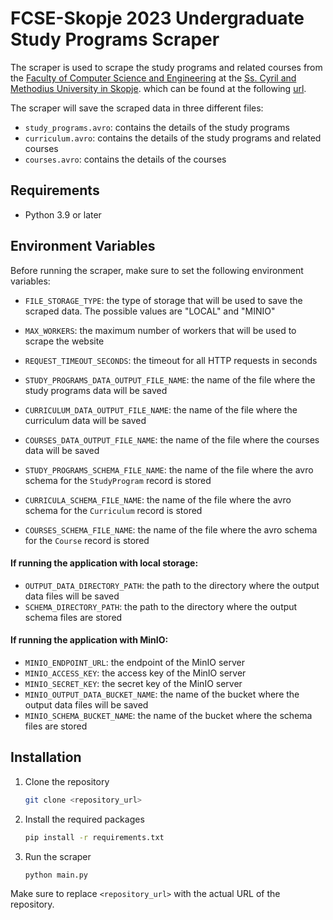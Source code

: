 # FCSE-Skopje 2023 Undergraduate Study Programs Scraper

The scraper is used to scrape the study programs and related courses from
the [Faculty of Computer Science and Engineering](https://finki.ukim.mk) at
the [Ss. Cyril and Methodius University in Skopje](https://www.ukim.edu.mk).
which can be found at the following [url](https://finki.ukim.mk/mk/dodiplomski-studii).

The scraper will save the scraped data in three different files:

- `study_programs.avro`: contains the details of the study programs
- `curriculum.avro`: contains the details of the study programs and related courses
- `courses.avro`: contains the details of the courses

## Requirements

- Python 3.9 or later

## Environment Variables

Before running the scraper, make sure to set the following environment variables:

- `FILE_STORAGE_TYPE`: the type of storage that will be used to save the scraped data. The possible values are "LOCAL"
  and "MINIO"
- `MAX_WORKERS`: the maximum number of workers that will be used to scrape the website
- `REQUEST_TIMEOUT_SECONDS`: the timeout for all HTTP requests in seconds

- `STUDY_PROGRAMS_DATA_OUTPUT_FILE_NAME`: the name of the file where the study programs data will be saved
- `CURRICULUM_DATA_OUTPUT_FILE_NAME`: the name of the file where the curriculum data will be saved
- `COURSES_DATA_OUTPUT_FILE_NAME`: the name of the file where the courses data will be saved

- `STUDY_PROGRAMS_SCHEMA_FILE_NAME`: the name of the file where the avro schema for the `StudyProgram` record is stored
- `CURRICULA_SCHEMA_FILE_NAME`: the name of the file where the avro schema for the `Curriculum` record is stored
- `COURSES_SCHEMA_FILE_NAME`: the name of the file where the avro schema for the `Course` record is stored

#### If running the application with local storage:

- `OUTPUT_DATA_DIRECTORY_PATH`: the path to the directory where the output data files will be saved
- `SCHEMA_DIRECTORY_PATH`: the path to the directory where the output schema files are stored

#### If running the application with MinIO:

- `MINIO_ENDPOINT_URL`: the endpoint of the MinIO server
- `MINIO_ACCESS_KEY`: the access key of the MinIO server
- `MINIO_SECRET_KEY`: the secret key of the MinIO server
- `MINIO_OUTPUT_DATA_BUCKET_NAME`: the name of the bucket where the output data files will be saved
- `MINIO_SCHEMA_BUCKET_NAME`: the name of the bucket where the schema files are stored

## Installation

1. Clone the repository
    ```bash
    git clone <repository_url>
    ```

2. Install the required packages
    ```bash
    pip install -r requirements.txt
    ```

3. Run the scraper
    ```bash
    python main.py
    ```

Make sure to replace `<repository_url>` with the actual URL of the repository.
